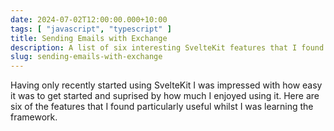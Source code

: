 ```yaml
---
date: 2024-07-02T12:00:00.000+10:00
tags: [ "javascript", "typescript" ]
title: Sending Emails with Exchange
description: A list of six interesting SvelteKit features that I found useful whilst learning the framework.
slug: sending-emails-with-exchange
---
```


Having only recently started using SvelteKit I was impressed with how easy it was to get started and suprised by how
much I enjoyed using it. Here are six of the features that I found particularly useful whilst I was learning the
framework.

<!--endintro-->

